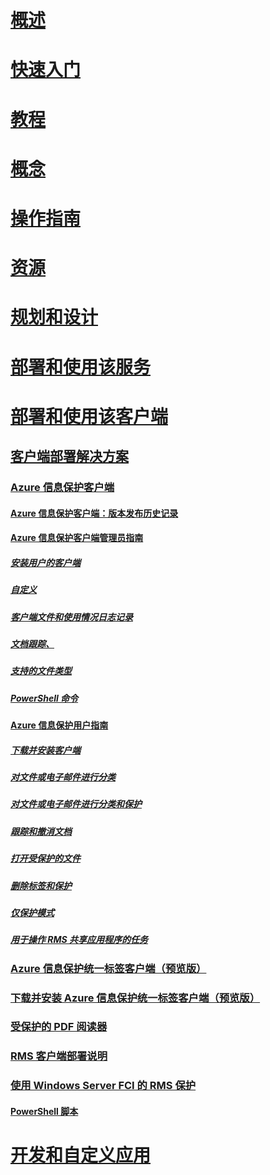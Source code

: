# [概述](/azure/information-protection/what-is-information-protection)
# [快速入门](/azure/information-protection/quickstart-viewpolicy)
# [教程](/azure/information-protection/infoprotect-quick-start-tutorial)
# [概念](/azure/information-protection/overview-policy)
# [操作指南](/azure/information-protection/how-to-guides)
# [资源](/azure/information-protection/faqs)
# [规划和设计](/azure/information-protection/deployment-roadmap)
# [部署和使用该服务](/azure/information-protection/activate-service)
# [部署和使用该客户端](use-client.md)
## [客户端部署解决方案](use-client.md)
### [Azure 信息保护客户端](aip-client.md)
#### [Azure 信息保护客户端：版本发布历史记录](client-version-release-history.md)
#### [Azure 信息保护客户端管理员指南](client-admin-guide.md)
##### [安装用户的客户端](client-admin-guide-install.md)
##### [自定义](client-admin-guide-customizations.md)
##### [客户端文件和使用情况日志记录](client-admin-guide-files-and-logging.md)
##### [文档跟踪、](client-admin-guide-document-tracking.md)
##### [支持的文件类型](client-admin-guide-file-types.md)
##### [PowerShell 命令](client-admin-guide-powershell.md)
#### [Azure 信息保护用户指南](client-user-guide.md)
##### [下载并安装客户端](install-client-app.md)
##### [对文件或电子邮件进行分类](client-classify.md)
##### [对文件或电子邮件进行分类和保护](client-classify-protect.md)
##### [跟踪和撤消文档](client-track-revoke.md)
##### [打开受保护的文件](client-view-use-files.md)
##### [删除标签和保护](client-remove-label-protection.md)
##### [仅保护模式](client-protection-only-mode.md)
##### [用于操作 RMS 共享应用程序的任务](upgrade-client-app.md)
### [Azure 信息保护统一标签客户端（预览版）](unifiedlabelingclient-version-release-history.md)
### [下载并安装 Azure 信息保护统一标签客户端（预览版）](install-unifiedlabelingclient-app.md)
### [受保护的 PDF 阅读器](protected-pdf-readers.md)
### [RMS 客户端部署说明](client-deployment-notes.md)
### [使用 Windows Server FCI 的 RMS 保护](configure-fci.md)
#### [PowerShell 脚本](fci-script.md)
# [开发和自定义应用](/azure/information-protection/develop/developers-guide)
